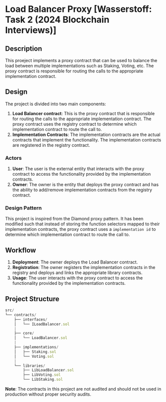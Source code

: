 # Load Balancer Proxy [Wasserstoff: Task 2 (2024 Blockchain Interviews)]

## Description
This proeject implements a proxy contract that can be used to balance the load between multiple implementations such as Staking, Voting, etc. The proxy contract is responsible for routing the calls to the appropriate implementation contract.

## Design
The project is divided into two main components:
1. **Load Balancer contract**: This is the proxy contract that is responsible for routing the calls to the appropriate implementation contract. The proxy contract uses the registry contract to determine which implementation contract to route the call to.
2. **Implementation Contracts**: The implementation contracts are the actual contracts that implement the functionality. The implementation contracts are registered in the registry contract.

### Actors
1. **User**: The user is the external entity that interacts with the proxy contract to access the functionality provided by the implementation contracts.
2. **Owner**: The owner is the entity that deploys the proxy contract and has the ability to add/remove implementation contracts from the registry contract.

### Design Pattern
This project is inspired from the Diamond proxy pattern. It has been modified such that instead of storing the function selectors mapped to their implementation contracts, the proxy contract uses a `implementation id` to determine which implementation contract to route the call to.

## Workflow
1. **Deployment**: The owner deploys the Load Balancer contract.
2. **Registration**: The owner registers the implementation contracts in the registry and deploys and links the appropriate library contracts.
3. **Usage**: The user interacts with the proxy contract to access the functionality provided by the implementation contracts.

## Project Structure

```js
src/
└── contracts/
    ├── interfaces/
    │   └── ILoadBalancer.sol
    |
    ├── core/
    │   └── LoadBalancer.sol
    |
    ├── implementations/
    │   ├── Staking.sol
    │   └── Voting.sol
    |
    └── libraries/
        ├── LibLoadBalancer.sol
        ├── LibVoting.sol
        └── LibStaking.sol
```
**Note**: The contracts in this project are not audited and should not be used in production without proper security audits.